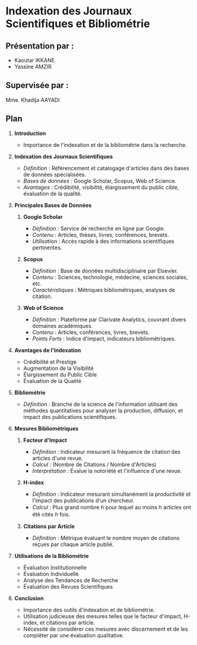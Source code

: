 # Indexation des Journaux Scientifiques et Bibliométrie

## Présentation par : 
- Kaoutar IKKANE
- Yassine AMZIR

## Supervisée par : 
Mme. Khadija AAYADI

## Plan
1. **Introduction**
    - Importance de l'indexation et de la bibliométrie dans la recherche.

2. **Indexation des Journaux Scientifiques**
    - *Définition* : Référencement et catalogage d'articles dans des bases de données spécialisées.
    - *Bases de données* : Google Scholar, Scopus, Web of Science.
    - *Avantages* : Crédibilité, visibilité, élargissement du public cible, évaluation de la qualité.

3. **Principales Bases de Données**
    1. **Google Scholar**
        - *Définition* : Service de recherche en ligne par Google.
        - *Contenu* : Articles, thèses, livres, conférences, brevets.
        - *Utilisation* : Accès rapide à des informations scientifiques pertinentes.

    2. **Scopus**
        - *Définition* : Base de données multidisciplinaire par Elsevier.
        - *Contenu* : Sciences, technologie, médecine, sciences sociales, etc.
        - *Caractéristiques* : Métriques bibliométriques, analyses de citation.

    3. **Web of Science**
        - *Définition* : Plateforme par Clarivate Analytics, couvrant divers domaines académiques.
        - *Contenu* : Articles, conférences, livres, brevets.
        - *Points Forts* : Indice d'impact, indicateurs bibliométriques.

4. **Avantages de l'Indexation**
    - Crédibilité et Prestige
    - Augmentation de la Visibilité
    - Élargissement du Public Cible
    - Évaluation de la Qualité

5. **Bibliométrie**
    - *Définition* : Branche de la science de l'information utilisant des méthodes quantitatives pour analyser la production, diffusion, et impact des publications scientifiques.

6. **Mesures Bibliométriques**
    1. **Facteur d'Impact**
        - *Définition* : Indicateur mesurant la fréquence de citation des articles d'une revue.
        - *Calcul* : (Nombre de Citations / Nombre d'Articles)
        - *Interprétation* : Évalue la notoriété et l'influence d'une revue.

    2. **H-index**
        - *Définition* : Indicateur mesurant simultanément la productivité et l'impact des publications d'un chercheur.
        - *Calcul* : Plus grand nombre ℎ pour lequel au moins ℎ articles ont été cités ℎ fois.

    3. **Citations par Article**
        - *Définition* : Métrique évaluant le nombre moyen de citations reçues par chaque article publié.

7. **Utilisations de la Bibliométrie**
    - Évaluation Institutionnelle
    - Évaluation Individuelle
    - Analyse des Tendances de Recherche
    - Évaluation des Revues Scientifiques

8. **Conclusion**
    - Importance des outils d'indexation et de bibliométrie.
    - Utilisation judicieuse des mesures telles que le facteur d'impact, H-index, et citations par article.
    - Nécessité de considérer ces mesures avec discernement et de les compléter par une évaluation qualitative.


